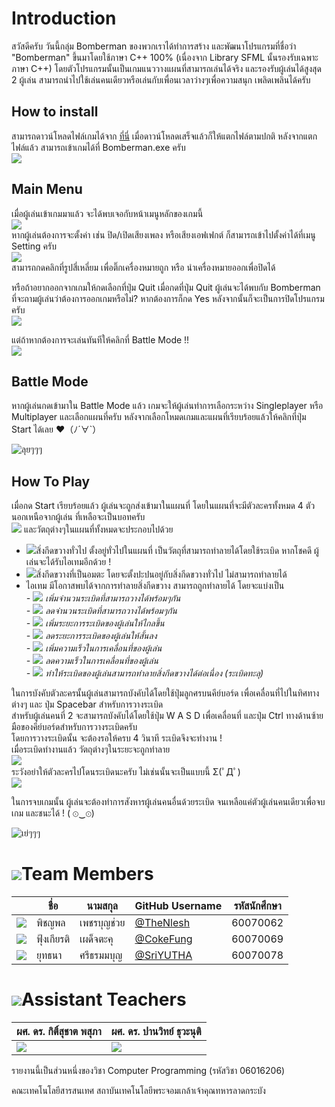 # Introduction
สวัสดีครับ วันนี้กลุ่ม Bomberman ของพวกเราได้ทำการสร้าง และพัฒนาโปรแกรมที่ชื่อว่า "Bomberman" ขึ้นมาโดยใช้ภาษา C++ 100% (เนื่องจาก Library SFML นั้นรองรับเฉพาะภาษา  C++) โดยตัวโปรแกรมนั้นเป็นเกมแนววางแผนที่สามารถเล่นได้จริง และรองรับผู้เล่นได้สูงสุด 2 ผู้เล่น สามารถนำไปใช้เล่นคนเดียวหรือเล่นกับเพื่อนเวลาว่างๆเพื่อความสนุก เพลิดเพลินได้ครับ
## How to install
สามารถดาวน์โหลดไฟล์เกมได้จาก [ที่นี่](https://github.com/compro-itkmitl/Bomberman) เมื่อดาวน์โหลดเสร็จแล้วก็ให้แตกไฟล์ตามปกติ
หลังจากแตกไฟล์แล้ว สามารถเข้าเกมได้ที่ Bomberman.exe ครับ  
![](https://github.com/compro-itkmitl/Bomberman/blob/master/picreadme/App.png)

## Main Menu
เมื่อผู้เล่นเข้าเกมมาแล้ว จะได้พบเจอกับหน้าเมนูหลักของเกมนี้  
![](https://github.com/compro-itkmitl/Bomberman/blob/master/picreadme/Menu.png)  
หากผู้เล่นต้องการจะตั้งค่า เช่น ปิด/เปิดเสียงเพลง หรือเสียงเอฟเฟกต์ ก็สามารถเข้าไปตั้งค่าได้ที่เมนู Setting ครับ  
![](https://github.com/compro-itkmitl/Bomberman/blob/master/picreadme/Setting.png)  
สามารถกดคลิกที่รูปสี่เหลี่ยม เพื่อติ๊กเครื่องหมายถูก หรือ นำเครื่องหมายออกเพื่อปิดได้  
  
หรือถ้าอยากออกจากเกมให้กดเลือกที่ปุ่ม Quit เมื่อกดที่ปุ่ม Quit ผู้เล่นจะได้พบกับ Bomberman ที่จะถามผู้เล่นว่าต้องการออกเกมหรือไม่? หากต้องการก็กด Yes หลังจากนั้นก็จะเป็นการปิดโปรแกรมครับ  
![](https://github.com/compro-itkmitl/Bomberman/blob/master/picreadme/Quit.png)  

แต่ถ้าหากต้องการจะเล่นทันทีให้คลิกที่ Battle Mode !!  
![](https://github.com/compro-itkmitl/Bomberman/blob/master/picreadme/BattleMode.png)  



## Battle Mode
หากผู้เล่นกดเข้ามาใน Battle Mode แล้ว เกมจะให้ผู้เล่นทำการเลือกระหว่าง Singleplayer หรือ Multiplayer และเลือกแผนที่ครับ หลังจากเลือกโหมดเกมและแผนที่เรียบร้อยแล้วให้คลิกที่ปุ่ม Start ได้เลย ♥（ﾉ´∀`）  
  
![ลุยๆๆๆ](https://github.com/compro-itkmitl/Bomberman/blob/master/picreadme/Start.png)  

## How To Play

เมื่อกด Start เรียบร้อยแล้ว ผู้เล่นจะถูกส่งเข้ามาในแผนที่ โดยในแผนที่จะมีตัวละครทั้งหมด 4 ตัว นอกเหนือจากผู้เล่น ที่เหลือจะเป็นบอทครับ  
![](https://github.com/compro-itkmitl/Bomberman/blob/master/picreadme/Ingame.png)
และวัตถุต่างๆในแผนที่ทั้งหมดจะประกอบไปด้วย  
- ![](https://github.com/compro-itkmitl/Bomberman/blob/master/picreadme/Object.png)สิ่งกีดขวางทั่วไป ตั้งอยู่ทั่วไปในแผนที่ เป็นวัตถุที่สามารถทำลายได้โดยใช้ระเบิด หากโชคดี ผู้เล่นจะได้รับไอเทมอีกด้วย !  
 - ![](https://github.com/compro-itkmitl/Bomberman/blob/master/picreadme/Immortal.png)สิ่งกีดขวางที่เป็นอมตะ โดยจะตั้งปะปนอยู่กับสิ่งกีดขวางทั่วไป ไม่สามารถทำลายได้  
 - ไอเทม มีโอกาสพบได้จากการทำลายสิ่งกีดขวาง สามารถถูกทำลายได้ โดยจะแบ่งเป็น  
       *- ![](https://github.com/compro-itkmitl/Bomberman/blob/master/picreadme/bombup.png) เพิ่มจำนวนระเบิดที่สามารถวางได้พร้อมๆกัน  
       - ![](https://github.com/compro-itkmitl/Bomberman/blob/master/picreadme/bombdown.png) ลดจำนวนระเบิดที่สามารถวางได้พร้อมๆกัน  
       - ![](https://github.com/compro-itkmitl/Bomberman/blob/master/picreadme/fireup.png) เพิ่มระยะการระเบิดของผู้เล่นให้ไกลขึ้น  
       - ![](https://github.com/compro-itkmitl/Bomberman/blob/master/picreadme/firedown.png) ลดระยะการระเบิดของผู้เล่นให้สั้นลง  
       - ![](https://github.com/compro-itkmitl/Bomberman/blob/master/picreadme/speedup.png) เพิ่มความเร็วในการเคลื่อนที่ของผู้เล่น  
       - ![](https://github.com/compro-itkmitl/Bomberman/blob/master/picreadme/speeddown.png) ลดความเร็วในการเคลื่อนที่ของผู้เล่น  
       - ![](https://github.com/compro-itkmitl/Bomberman/blob/master/picreadme/piercebomb.png) ทำให้ระเบิดของผู้เล่นสามารถทำลายสิ่งกีดขวางได้ต่อเนื่อง (ระเบิดทะลุ)*  

ในการบังคับตัวละครนั้นผู้เล่นสามารถบังคับได้โดยใช้ปุ่มลูกศรบนคีย์บอร์ด เพื่อเคลื่อนที่ไปในทิศทางต่างๆ และ ปุ่ม Spacebar สำหรับการวางระเบิด  
สำหรับผู้เล่นคนที่ 2 จะสามารถบังคับได้โดยใช้ปุ่ม W A S D เพื่อเคลื่อนที่ และปุ่ม Ctrl ทางด้านซ้ายมือของคีย์บอร์ดสำหรับการวางระเบิดครับ  
โดยการวางระเบิดนั้น จะต้องรอให้ครบ 4 วินาที ระเบิดจึงจะทำงาน !  
เมื่อระเบิดทำงานแล้ว วัตถุต่างๆในระยะจะถูกทำลาย  
![](https://github.com/compro-itkmitl/Bomberman/blob/master/picreadme/Destroy.png)  
ระวังอย่าให้ตัวละครไปโดนระเบิดนะครับ ไม่เช่นนั้นจะเป็นแบบนี้ Σ(ﾟДﾟ)  
![](https://github.com/compro-itkmitl/Bomberman/blob/master/picreadme/Burn.png)

ในการจบเกมนั้น ผู้เล่นจะต้องทำการสังหารผู้เล่นคนอื่นด้วยระเบิด จนเหลือแค่ตัวผู้เล่นคนเดียวเพื่อจบเกม และชนะได้ ! ( ⊙‿⊙)  
  
![เย่ๆๆๆ](https://github.com/compro-itkmitl/Bomberman/blob/master/picreadme/Win.png)

# ![](https://github.com/compro-itkmitl/Bomberman/blob/master/picreadme/Human.png)Team Members
|  | ชื่อ | นามสกุล | GitHub Username | รหัสนักศึกษา |
|--|--|--|--|--|
| ![](https://github.com/compro-itkmitl/Bomberman/blob/master/picreadme/Net.png) | พิชญพล | เพชรบุญช่วย | [@TheNlesh](https://github.com/TheNlesh) | 60070062 |
| ![](https://github.com/compro-itkmitl/Bomberman/blob/master/picreadme/Coke.png) | ฟุ้งเกียรติ | เผด็จตะคุ | [@CokeFung](https://github.com/CokeFung) | 60070069 |
| ![](https://github.com/compro-itkmitl/Bomberman/blob/master/picreadme/Yut.png) | ยุทธนา | ศรีธรมมบุญ | [@SriYUTHA](https://github.com/SriYUTHA) | 60070078|
# ![](https://github.com/compro-itkmitl/Bomberman/blob/master/picreadme/Supervisor.png)Assistant Teachers
| ผศ. ดร. กิติ์สุชาต พสุภา | ผศ. ดร. ปานวิทย์ ธุวะนุติ |
|--|--|
| ![](https://github.com/compro-itkmitl/Bomberman/blob/master/picreadme/AjOng.jpg) | ![](https://github.com/compro-itkmitl/Bomberman/blob/master/picreadme/AjPanwit.jpg) |

รายงานนี้เป็นส่วนหนึ่งของวิชา Computer Programming (รหัสวิชา 06016206)

คณะเทคโนโลยีสารสนเทศ สถาบันเทคโนโลยีพระจอมเกล้าเจ้าคุณทหารลาดกระบัง
